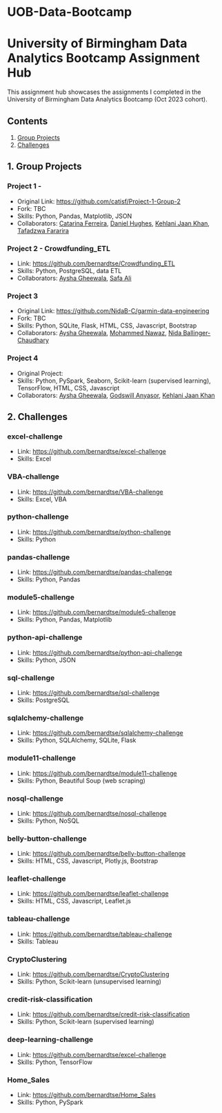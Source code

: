# UOB-Data-Bootcamp
# University of Birmingham Data Analytics Bootcamp Assignment Hub
This assignment hub showcases the assignments I completed in the University of Birmingham Data Analytics Bootcamp (Oct 2023 cohort).

## Contents
1. [Group Projects](#1-group-projects)
2. [Challenges](#2-challenges)

## 1. Group Projects

### Project 1 - 
- Original Link: https://github.com/catisf/Project-1-Group-2
- Fork: TBC
- Skills: Python, Pandas, Matplotlib, JSON
- Collaborators: [Catarina Ferreira](https://github.com/catisf), [Daniel Hughes](https://github.com/DanielHughes1580), [Kehlani Jaan Khan](https://github.com/kehlanijaan), [Tafadzwa Fararira](https://github.com/BootcampCoderTF)

### Project 2 - Crowdfunding_ETL
- Link: https://github.com/bernardtse/Crowdfunding_ETL
- Skills: Python, PostgreSQL, data ETL
- Collaborators: [Aysha Gheewala](https://github.com/AyshaGheewala), [Safa Ali](https://github.com/Safa297)

### Project 3
- Original Link: https://github.com/NidaB-C/garmin-data-engineering
- Fork: TBC
- Skills: Python, SQLite, Flask, HTML, CSS, Javascript, Bootstrap
- Collaborators: [Aysha Gheewala](https://github.com/AyshaGheewala), [Mohammed Nawaz](https://github.com/MoNawaz101), [Nida Ballinger-Chaudhary](https://github.com/NidaB-C)

### Project 4
- Original Project:
- Skills: Python, PySpark, Seaborn, Scikit-learn (supervised learning), TensorFlow, HTML, CSS, Javascript
- Collaborators: [Aysha Gheewala](https://github.com/AyshaGheewala), [Godswill Anyasor](https://github.com/AnyasorG), [Kehlani Jaan Khan](https://github.com/kehlanijaan)


## 2. Challenges

### excel-challenge
- Link: https://github.com/bernardtse/excel-challenge
- Skills: Excel

### VBA-challenge
- Link: https://github.com/bernardtse/VBA-challenge
- Skills: Excel, VBA

### python-challenge
- Link: https://github.com/bernardtse/python-challenge
- Skills: Python

### pandas-challenge
- Link: https://github.com/bernardtse/pandas-challenge
- Skills: Python, Pandas

### module5-challenge
- Link: https://github.com/bernardtse/module5-challenge
- Skills: Python, Pandas, Matplotlib

### python-api-challenge
- Link: https://github.com/bernardtse/python-api-challenge
- Skills: Python, JSON

### sql-challenge
- Link: https://github.com/bernardtse/sql-challenge
- Skills: PostgreSQL

### sqlalchemy-challenge
- Link: https://github.com/bernardtse/sqlalchemy-challenge
- Skills: Python, SQLAlchemy, SQLite, Flask

### module11-challenge
- Link: https://github.com/bernardtse/module11-challenge
- Skills: Python, Beautiful Soup (web scraping)

### nosql-challenge
- Link: https://github.com/bernardtse/nosql-challenge
- Skills: Python, NoSQL

### belly-button-challenge
- Link: https://github.com/bernardtse/belly-button-challenge
- Skills: HTML, CSS, Javascript, Plotly.js, Bootstrap

### leaflet-challenge
- Link: https://github.com/bernardtse/leaflet-challenge
- Skills: HTML, CSS, Javascript, Leaflet.js

### tableau-challenge
- Link: https://github.com/bernardtse/tableau-challenge
- Skills: Tableau

### CryptoClustering
- Link: https://github.com/bernardtse/CryptoClustering
- Skills: Python, Scikit-learn (unsupervised learning)

### credit-risk-classification
- Link: https://github.com/bernardtse/credit-risk-classification
- Skills: Python, Scikit-learn (supervised learning)

### deep-learning-challenge
- Link: https://github.com/bernardtse/excel-challenge
- Skills: Python, TensorFlow

### Home_Sales
- Link: https://github.com/bernardtse/Home_Sales
- Skills: Python, PySpark
